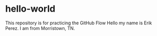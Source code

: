 # hello-world
This repository is for practicing the GitHub Flow
Hello my name is Erik Perez. I am from Morristown, TN.
